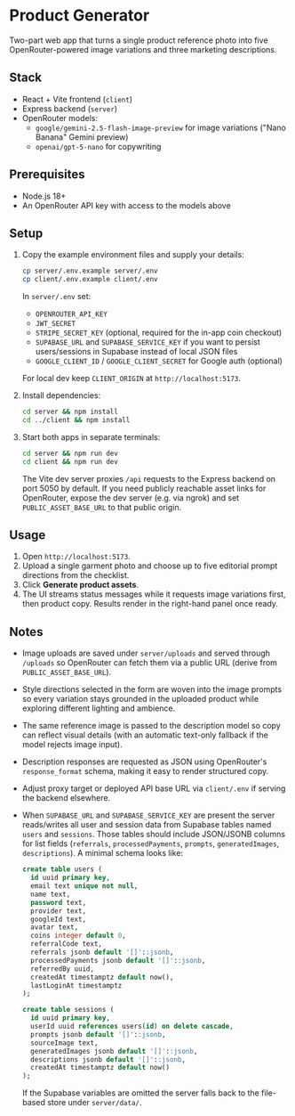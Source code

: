 # Product Generator

Two-part web app that turns a single product reference photo into five OpenRouter-powered image variations and three marketing descriptions.

## Stack

- React + Vite frontend (`client`)
- Express backend (`server`)
- OpenRouter models:
  - `google/gemini-2.5-flash-image-preview` for image variations ("Nano Banana" Gemini preview)
  - `openai/gpt-5-nano` for copywriting

## Prerequisites

- Node.js 18+
- An OpenRouter API key with access to the models above

## Setup

1. Copy the example environment files and supply your details:

   ```bash
   cp server/.env.example server/.env
   cp client/.env.example client/.env
   ```

   In `server/.env` set:

   - `OPENROUTER_API_KEY`
   - `JWT_SECRET`
   - `STRIPE_SECRET_KEY` (optional, required for the in-app coin checkout)
   - `SUPABASE_URL` and `SUPABASE_SERVICE_KEY` if you want to persist users/sessions in Supabase instead of local JSON files
   - `GOOGLE_CLIENT_ID` / `GOOGLE_CLIENT_SECRET` for Google auth (optional)

   For local dev keep `CLIENT_ORIGIN` at `http://localhost:5173`.

2. Install dependencies:

   ```bash
   cd server && npm install
   cd ../client && npm install
   ```

3. Start both apps in separate terminals:

   ```bash
   cd server && npm run dev
   cd client && npm run dev
   ```

   The Vite dev server proxies `/api` requests to the Express backend on port 5050 by default. If you need publicly reachable asset links for OpenRouter, expose the dev server (e.g. via ngrok) and set `PUBLIC_ASSET_BASE_URL` to that public origin.

## Usage

1. Open `http://localhost:5173`.
2. Upload a single garment photo and choose up to five editorial prompt directions from the checklist.
3. Click **Generate product assets**.
4. The UI streams status messages while it requests image variations first, then product copy. Results render in the right-hand panel once ready.

## Notes

- Image uploads are saved under `server/uploads` and served through `/uploads` so OpenRouter can fetch them via a public URL (derive from `PUBLIC_ASSET_BASE_URL`).
- Style directions selected in the form are woven into the image prompts so every variation stays grounded in the uploaded product while exploring different lighting and ambience.
- The same reference image is passed to the description model so copy can reflect visual details (with an automatic text-only fallback if the model rejects image input).
- Description responses are requested as JSON using OpenRouter's `response_format` schema, making it easy to render structured copy.
- Adjust proxy target or deployed API base URL via `client/.env` if serving the backend elsewhere.
- When `SUPABASE_URL` and `SUPABASE_SERVICE_KEY` are present the server reads/writes all user and session data from Supabase tables named `users` and `sessions`. Those tables should include JSON/JSONB columns for list fields (`referrals`, `processedPayments`, `prompts`, `generatedImages`, `descriptions`). A minimal schema looks like:

  ```sql
  create table users (
    id uuid primary key,
    email text unique not null,
    name text,
    password text,
    provider text,
    googleId text,
    avatar text,
    coins integer default 0,
    referralCode text,
    referrals jsonb default '[]'::jsonb,
    processedPayments jsonb default '[]'::jsonb,
    referredBy uuid,
    createdAt timestamptz default now(),
    lastLoginAt timestamptz
  );

  create table sessions (
    id uuid primary key,
    userId uuid references users(id) on delete cascade,
    prompts jsonb default '[]'::jsonb,
    sourceImage text,
    generatedImages jsonb default '[]'::jsonb,
    descriptions jsonb default '[]'::jsonb,
    createdAt timestamptz default now()
  );
  ```

  If the Supabase variables are omitted the server falls back to the file-based store under `server/data/`.
